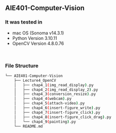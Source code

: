 ## AIE401-Computer-Vision


### It was tested in

- mac OS (Sonoma v14.3.1)
- Python Version 3.10.11
- OpenCV Version 4.8.0.76

<br>

### File Structure
```bash
└── AIE401-Computer-Vision
    ├── Lecture4_OpenCV
    │   ├── chap4_1(img_read_display).py
    │   ├── chap4_2(img_read_display_2).py
    │   ├── chap4_3(conversion_resize).py
    │   ├── chap4_4(webcam).py
    │   ├── chap4_5(attach-video).py
    │   ├── chap4_6(insert-figure_write).py
    │   ├── chap4_7(insert-figure_click).py
    │   ├── chap4_8(insert-figure_click_drag).py
    │   └── chap4_9(painting).py
    └── README.md
```
